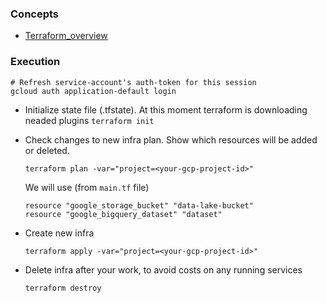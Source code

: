 ### Concepts
* [Terraform_overview](../terraform_overview.md)

### Execution

```shell
# Refresh service-account's auth-token for this session
gcloud auth application-default login
```
 - Initialize state file (.tfstate).
At this moment terraform is downloading neaded plugins
`terraform init`

 - Check changes to new infra plan. Show which resources will be added
    or deleted. 
    ```
    terraform plan -var="project=<your-gcp-project-id>"
    ```
   We will use (from `main.tf` file)
   ```
   resource "google_storage_bucket" "data-lake-bucket"
   resource "google_bigquery_dataset" "dataset"
   ```
- Create new infra
    ```shell
    terraform apply -var="project=<your-gcp-project-id>"
    ```
- Delete infra after your work, to avoid costs on any running services
    ```shell
    terraform destroy
    ```